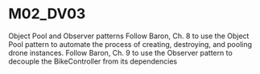 # M02_DV03
Object Pool and Observer patterns 
Follow Baron, Ch. 8 to use the Object Pool pattern to automate the process of creating, destroying, and pooling drone instances.
Follow Baron, Ch. 9 to use the Observer pattern to decouple the BikeController from its dependencies
